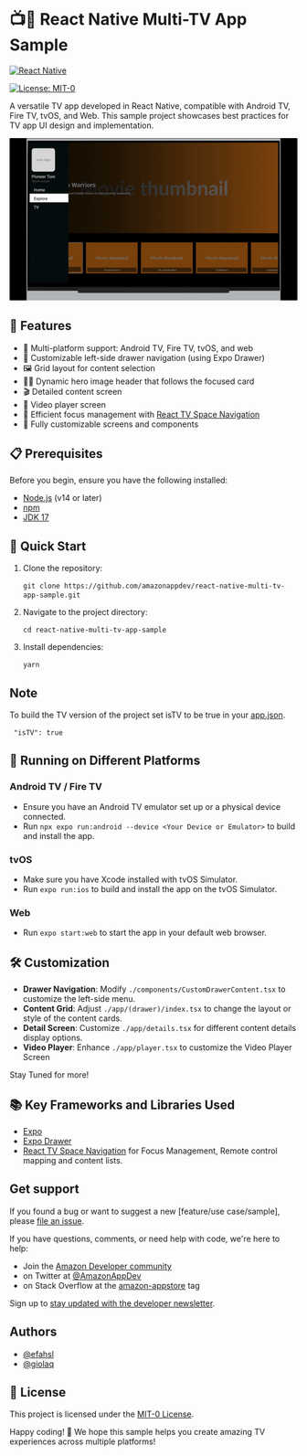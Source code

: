 # 📺🚀 React Native Multi-TV App Sample

[![React Native](https://img.shields.io/badge/React%20Native-v0.74.2-blue.svg)](https://reactnative.dev/)

[![License: MIT-0](https://img.shields.io/badge/License-MIT-yellow.svg)](https://github.com/AmazonAppDev/react-native-multi-tv-app-sample/blob/main/LICENSE)

A versatile TV app developed in React Native, compatible with Android TV, Fire TV, tvOS, and Web. This sample project showcases best practices for TV app UI design and implementation.

![Demo GIF](https://github.com/AmazonAppDev/react-native-multi-tv-app-sample/blob/main/tvdemo.gif)

## 🌟 Features

- 📱 Multi-platform support: Android TV, Fire TV, tvOS, and web
- 🎨 Customizable left-side drawer navigation (using Expo Drawer)
- 🖼️ Grid layout for content selection
- 🦸‍♂️ Dynamic hero image header that follows the focused card
- 🎬 Detailed content screen
- 🎥 Video player screen
- 🎯 Efficient focus management with [React TV Space Navigation](https://github.com/bamlab/react-tv-space-navigation)
- 🔧 Fully customizable screens and components

## 📋 Prerequisites

Before you begin, ensure you have the following installed:

- [Node.js](https://nodejs.org/) (v14 or later)
- [npm](https://www.npmjs.com/)
- [JDK 17](https://developer.android.com/build/jdks)

## 🚀 Quick Start

1. Clone the repository:

   ```
   git clone https://github.com/amazonappdev/react-native-multi-tv-app-sample.git
   ```

2. Navigate to the project directory:

   ```
   cd react-native-multi-tv-app-sample
   ```

3. Install dependencies:

   ```
   yarn
   ```

## Note

To build the TV version of the project set isTV to be true in your [app.json](./app.json).

```
 "isTV": true
```

## 📱 Running on Different Platforms

### Android TV / Fire TV

- Ensure you have an Android TV emulator set up or a physical device connected.
- Run `npx expo run:android --device <Your Device or Emulator>` to build and install the app.

### tvOS

- Make sure you have Xcode installed with tvOS Simulator.
- Run `expo run:ios` to build and install the app on the tvOS Simulator.

### Web

- Run `expo start:web` to start the app in your default web browser.

## 🛠️ Customization

- **Drawer Navigation**: Modify `./components/CustomDrawerContent.tsx` to customize the left-side menu.
- **Content Grid**: Adjust `./app/(drawer)/index.tsx` to change the layout or style of the content cards.
- **Detail Screen**: Customize `./app/details.tsx` for different content details display options.
- **Video Player**: Enhance `./app/player.tsx` to customize the Video Player Screen

Stay Tuned for more!

## 📚 Key Frameworks and Libraries Used

- [Expo](https://expo.dev/)
- [Expo Drawer](https://docs.expo.dev/router/advanced/drawer/)
- [React TV Space Navigation](https://github.com/bamlab/react-tv-space-navigation) for Focus Management, Remote control mapping and content lists.

## Get support

If you found a bug or want to suggest a new [feature/use case/sample], please [file an issue](../../issues).

If you have questions, comments, or need help with code, we're here to help:

- Join the [Amazon Developer community](https://community.amazondeveloper.com/c/amazon-appstore/17)
- on Twitter at [@AmazonAppDev](https://twitter.com/AmazonAppDev)
- on Stack Overflow at the [amazon-appstore](https://stackoverflow.com/questions/tagged/amazon-appstore) tag

Sign up to [stay updated with the developer newsletter](https://m.amazonappservices.com/subscribe-newsletter).

## Authors

- [@efahsl](https://github.com/efahsl)
- [@giolaq](https://github.com/giolaq)

## 📄 License

This project is licensed under the [MIT-0 License](LICENSE).

Happy coding! 🎉 We hope this sample helps you create amazing TV experiences across multiple platforms!
